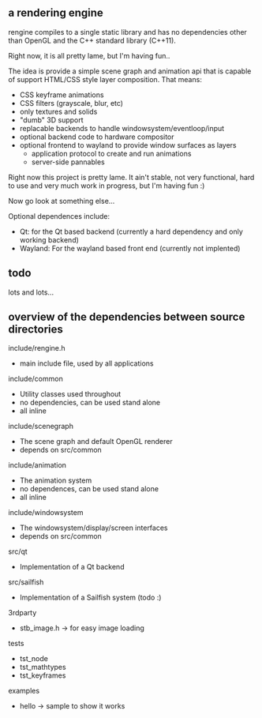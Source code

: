 
a rendering engine
------------------

rengine compiles to a single static library and has no dependencies other than
OpenGL and the C++ standard library (C++11).

Right now, it is all pretty lame, but I'm having fun..

The idea is provide a simple scene graph and animation api that is capable of
support HTML/CSS style layer composition. That means:
 - CSS keyframe animations
 - CSS filters (grayscale, blur, etc)
 - only textures and solids
 - "dumb" 3D support
 - replacable backends to handle windowsystem/eventloop/input
 - optional backend code to hardware compositor
 - optional frontend to wayland to provide window surfaces as layers
   - application protocol to create and run animations
   - server-side pannables

Right now this project is pretty lame. It ain't stable, not very functional,
hard to use and very much work in progress, but I'm having fun :)

Now go look at something else...

Optional dependences include:

 - Qt: for the Qt based backend (currently a hard dependency and only working backend)
 - Wayland: For the wayland based front end (currently not implented)


todo
----

lots and lots...


overview of the dependencies between source directories
-------------------------------------------------------

include/rengine.h
 - main include file, used by all applications

include/common
 - Utility classes used throughout
 - no dependencies, can be used stand alone
 - all inline

include/scenegraph
 - The scene graph and default OpenGL renderer
 - depends on src/common

include/animation
 - The animation system
 - no dependences, can be used stand alone
 - all inline

include/windowsystem
 - The windowsystem/display/screen interfaces
 - depends on src/common

src/qt
 - Implementation of a Qt backend

src/sailfish
 - Implementation of a Sailfish system (todo :)

3rdparty
 - stb_image.h -> for easy image loading

tests
 - tst_node
 - tst_mathtypes
 - tst_keyframes

examples
 - hello -> sample to show it works